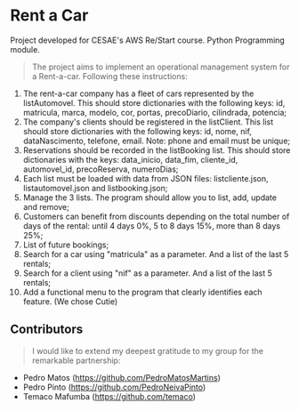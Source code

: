 # Rent a Car
Project developed for CESAE's AWS Re/Start course. Python Programming module. 

>The project aims to implement an operational management system for a Rent-a-car. Following these instructions:

1. The rent-a-car company has a fleet of cars represented by the listAutomovel. This should store dictionaries with the following keys: id, matricula, marca, modelo, cor, portas, precoDiario, cilindrada, potencia;
2. The company's clients should be registered in the listClient. This list should store dictionaries with the following keys: id, nome, nif, dataNascimento, telefone, email. 
Note: phone and email must be unique;
3. Reservations should be recorded in the listBooking list. This should store dictionaries with the keys: data_inicio, data_fim, cliente_id, automovel_id, precoReserva, numeroDias;
4. Each list must be loaded with data from JSON files: listcliente.json, listautomovel.json and
listbooking.json;
5. Manage the 3 lists. The program should allow you to list, add, update and remove;
6. Customers can benefit from discounts depending on the total number of days of the rental: until 4 days 0%, 5 to 8 days 15%, more than 8 days 25%;
7. List of future bookings;
8. Search for a car using "matricula" as a parameter. And a list of the last 5 rentals;
9. Search for a client using "nif" as a parameter. And a list of the last 5 rentals;
10. Add a functional menu to the program that clearly identifies each feature. (We chose Cutie)

## Contributors

>I would like to extend my deepest gratitude to my group for the remarkable partnership:

* Pedro Matos (https://github.com/PedroMatosMartins)
* Pedro Pinto (https://github.com/PedroNeivaPinto)
* Temaco Mafumba (https://github.com/temaco)
